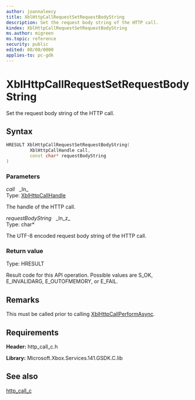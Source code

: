 ```yaml
---
author: joannaleecy
title: XblHttpCallRequestSetRequestBodyString
description: Set the request body string of the HTTP call.
kindex: XblHttpCallRequestSetRequestBodyString
ms.author: migreen
ms.topic: reference
security: public
edited: 00/00/0000
applies-to: pc-gdk
---
```


# XblHttpCallRequestSetRequestBodyString  

Set the request body string of the HTTP call.  

## Syntax  
  
```cpp
HRESULT XblHttpCallRequestSetRequestBodyString(  
         XblHttpCallHandle call,  
         const char* requestBodyString  
)  
```  
  
### Parameters  
  
*call* &nbsp;&nbsp;\_In\_  
Type: [XblHttpCallHandle](../handles/xblhttpcallhandle.md)  
  
The handle of the HTTP call.  
  
*requestBodyString* &nbsp;&nbsp;\_In\_z\_  
Type: char*  
  
The UTF-8 encoded request body string of the HTTP call.  
  
  
### Return value  
Type: HRESULT
  
Result code for this API operation. Possible values are S_OK, E_INVALIDARG, E_OUTOFMEMORY, or E_FAIL.
  
## Remarks  
  
This must be called prior to calling [XblHttpCallPerformAsync](xblhttpcallperformasync.md).
  
## Requirements  
  
**Header:** http_call_c.h
  
**Library:** Microsoft.Xbox.Services.141.GSDK.C.lib
  
## See also  
[http_call_c](../http_call_c_members.md)  
  
  